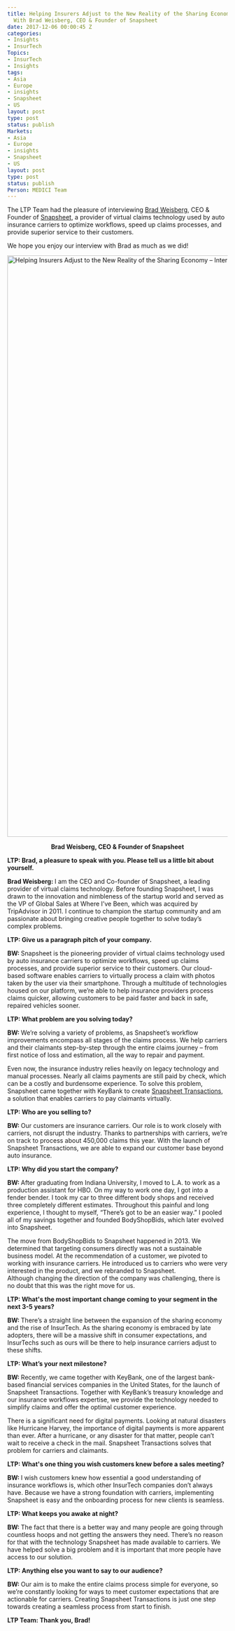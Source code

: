 ```yaml
---
title: Helping Insurers Adjust to the New Reality of the Sharing Economy – Interview
  With Brad Weisberg, CEO & Founder of Snapsheet
date: 2017-12-06 00:00:45 Z
categories:
- Insights
- InsurTech
Topics:
- InsurTech
- Insights
tags:
- Asia
- Europe
- insights
- Snapsheet
- US
layout: post
type: post
status: publish
Markets:
- Asia
- Europe
- insights
- Snapsheet
- US
layout: post
type: post
status: publish
Person: MEDICI Team
---
```


<p>The LTP Team had the pleasure of interviewing <a href="https://www.linkedin.com/in/bradweisberg1/">Brad Weisberg</a>, CEO &amp; Founder of <a href="http://www.snapsheetapp.com/">Snapsheet</a>, a provider of virtual claims technology used by auto insurance carriers to optimize workflows, speed up claims processes, and provide superior service to their customers.</p>
<p>We hope you enjoy our interview with Brad as much as we did!</p>
<p><img class="aligncenter size-full wp-image-28595" src="https://s3-us-west-2.amazonaws.com/go-medici/uploads/2017/12/Screen-Shot-2017-12-05-at-1.12.11-PM.png" alt="Helping Insurers Adjust to the New Reality of the Sharing Economy – Interview With Brad Weisberg, CEO &amp; Founder of Snapsheet" width="1480" height="1326" /></p>
<p style="text-align: center;"><strong>Brad Weisberg, CEO &amp; Founder of Snapsheet</strong></p>
<p><b>LTP: Brad, a pleasure to speak with you. Please tell us a little bit about yourself. </b></p>
<p><b>Brad Weisberg: </b>I am the CEO and Co-founder of Snapsheet, a leading provider of virtual claims technology. Before founding Snapsheet, I was drawn to the innovation and nimbleness of the startup world and served as the VP of Global Sales at Where I’ve Been, which was acquired by TripAdvisor in 2011. I continue to champion the startup community and am passionate about bringing creative people together to solve today’s complex problems. </p>
<p><b>LTP: Give us a paragraph pitch of your company.</b></p>
<p><b>BW: </b>Snapsheet is the pioneering provider of virtual claims technology used by auto insurance carriers to optimize workflows, speed up claims processes, and provide superior service to their customers. Our cloud-based software enables carriers to virtually process a claim with photos taken by the user via their smartphone. Through a multitude of technologies housed on our platform, we’re able to help insurance providers process claims quicker, allowing customers to be paid faster and back in safe, repaired vehicles sooner. </p>
<p><b>LTP: What problem are you solving today? </b></p>
<p><b>BW: </b>We’re solving a variety of problems, as Snapsheet’s workflow improvements encompass all stages of the claims process. We help carriers and their claimants step-by-step through the entire claims journey – from first notice of loss and estimation, all the way to repair and payment. </p>
<p>Even now, the insurance industry relies heavily on legacy technology and manual processes. Nearly all claims payments are still paid by check, which can be a costly and burdensome experience. To solve this problem, Snapsheet came together with KeyBank to create <a href="https://www.snapsheettransactions.com/">Snapsheet Transactions</a>, a solution that enables carriers to pay claimants virtually. </p>
<p><b>LTP: Who are you selling to?</b></p>
<p><b>BW: </b>Our customers are insurance carriers. Our role is to work closely with carriers, not disrupt the industry. Thanks to partnerships with carriers, we’re on track to process about 450,000 claims this year. With the launch of Snapsheet Transactions, we are able to expand our customer base beyond auto insurance.</p>
<p><b>LTP: Why did you start the company? </b></p>
<p><b>BW: </b>After graduating from Indiana University, I moved to L.A. to work as a production assistant for HBO. On my way to work one day, I got into a fender bender. I took my car to three different body shops and received three completely different estimates. Throughout this painful and long experience, I thought to myself, “There’s got to be an easier way.” I pooled all of my savings together and founded BodyShopBids, which later evolved into Snapsheet.</p>
<p>The move from BodyShopBids to Snapsheet happened in 2013. We determined that targeting consumers directly was not a sustainable business model. At the recommendation of a customer, we pivoted to working with insurance carriers. He introduced us to carriers who were very interested in the product, and we rebranded to Snapsheet. Although changing the direction of the company was challenging, there is no doubt that this was the right move for us.</p>
<p><b>LTP: What's the most important change coming to your segment in the next 3-5 years?</b></p>
<p><b>BW: </b>There’s a straight line between the expansion of the sharing economy and the rise of InsurTech. As the sharing economy is embraced by late adopters, there will be a massive shift in consumer expectations, and InsurTechs such as ours will be there to help insurance carriers adjust to these shifts.</p>
<p><b>LTP: What’s your next milestone?</b></p>
<p><b>BW: </b>Recently, we came together with KeyBank, one of the largest bank-based financial services companies in the United States, for the launch of Snapsheet Transactions. Together with KeyBank’s treasury knowledge and our insurance workflows expertise, we provide the technology needed to simplify claims and offer the optimal customer experience.</p>
<p>There is a significant need for digital payments. Looking at natural disasters like Hurricane Harvey, the importance of digital payments is more apparent than ever. After a hurricane, or any disaster for that matter, people can’t wait to receive a check in the mail. Snapsheet Transactions solves that problem for carriers and claimants.</p>
<p><b>LTP: What's one thing you wish customers knew before a sales meeting? </b></p>
<p><b>BW: </b>I wish customers knew how essential a good understanding of insurance workflows is, which other InsurTech companies don’t always have. Because we have a strong foundation with carriers, implementing Snapsheet is easy and the onboarding process for new clients is seamless.</p>
<p><b>LTP: What keeps you awake at night?</b></p>
<p><b>BW: </b>The fact that there is a better way and many people are going through countless hoops and not getting the answers they need. There’s no reason for that with the technology Snapsheet has made available to carriers. We have helped solve a big problem and it is important that more people have access to our solution.</p>
<p><b>LTP: Anything else you want to say to our audience?</b></p>
<p><b>BW: </b>Our aim is to make the entire claims process simple for everyone, so we’re constantly looking for ways to meet customer expectations that are actionable for carriers. Creating Snapsheet Transactions is just one step towards creating a seamless process from start to finish.</p>
<p><b>LTP Team: Thank you, Brad!</b></p>
